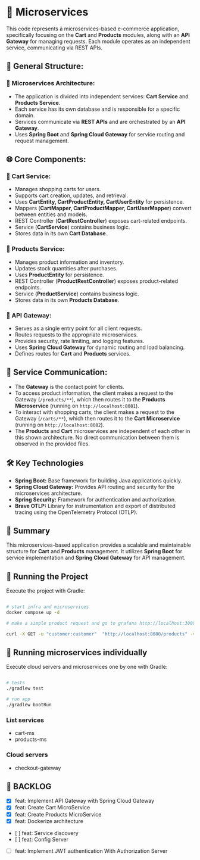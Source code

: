 # 🔗 Microservices

This code represents a microservices-based e-commerce application, specifically focusing on the **Cart** and **Products** modules, along with an **API Gateway** for managing requests. Each module operates as an independent service, communicating via REST APIs.

## 📂 General Structure:

### 🔹 Microservices Architecture:
- The application is divided into independent services: **Cart Service** and **Products Service**.
- Each service has its own database and is responsible for a specific domain.
- Services communicate via **REST APIs** and are orchestrated by an **API Gateway**.
- Uses **Spring Boot** and **Spring Cloud Gateway** for service routing and request management.

## 🌐 Core Components:

### 🛒 Cart Service:
- Manages shopping carts for users.
- Supports cart creation, updates, and retrieval.
- Uses **CartEntity, CartProductEntity, CartUserEntity** for persistence.
- Mappers (**CartMapper, CartProductMapper, CartUserMapper**) convert between entities and models.
- REST Controller (**CartRestController**) exposes cart-related endpoints.
- Service (**CartService**) contains business logic.
- Stores data in its own **Cart Database**.

### 🏬 Products Service:
- Manages product information and inventory.
- Updates stock quantities after purchases.
- Uses **ProductEntity** for persistence.
- REST Controller (**ProductRestController**) exposes product-related endpoints.
- Service (**ProductService**) contains business logic.
- Stores data in its own **Products Database**.

### 🚀 API Gateway:
- Serves as a single entry point for all client requests.
- Routes requests to the appropriate microservices.
- Provides security, rate limiting, and logging features.
- Uses **Spring Cloud Gateway** for dynamic routing and load balancing.
- Defines routes for **Cart** and **Products** services.

## 🔗 Service Communication:
- The **Gateway** is the contact point for clients.
- To access product information, the client makes a request to the Gateway (`/products/**`), which then routes it to the **Products Microservice** (running on `http://localhost:8081`).
- To interact with shopping carts, the client makes a request to the Gateway (`/carts/**`), which then routes it to the **Cart Microservice** (running on `http://localhost:8082`).
- The **Products** and **Cart** microservices are independent of each other in this shown architecture. No direct communication between them is observed in the provided files.

## 🛠️ Key Technologies

- **Spring Boot:** Base framework for building Java applications quickly.
- **Spring Cloud Gateway:** Provides API routing and security for the microservices architecture.
- **Spring Security:** Framework for authentication and authorization.
- **Brave OTLP:** Library for instrumentation and export of distributed tracing using the OpenTelemetry Protocol (OTLP).

## 📌 Summary
This microservices-based application provides a scalable and maintainable structure for **Cart** and **Products** management. It utilizes **Spring Boot** for service implementation and **Spring Cloud Gateway** for API management.

## 🔧 Running the Project

Execute the project with Gradle:

```bash

# start infra and microservices
docker compose up -d

# make a simple product request and go to grafana http://localhost:3000 to see request logs and traces

curl -X GET -u "customer:customer"  "http://localhost:8080/products" -v

```

## 🔧 Running microservices individually

Execute cloud servers and microservices one by one with Gradle:

```bash

# tests
./gradlew test

# run app
./gradlew bootRun

```
### List services
- cart-ms
- products-ms

### Cloud servers
- checkout-gateway

## 📌 BACKLOG
- [x] feat: Implement API Gateway with Spring Cloud Gateway
- [x] feat: Create Cart MicroService
- [x] feat: Create Products MicroService
- [x] feat: Dockerize architecture
- [ ] feat: Service discovery
- [ ] feat: Config Server
- [ ] feat: Implement JWT authentication With Authorization Server


